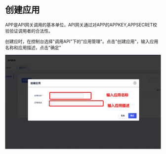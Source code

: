 

# 创建应用

APP是API网关调用的基本单位，API网关通过对APP的APPKEY,APPSECRET校验验证调用者的合法性。

创建应时，在控制台选择"调用API"下的"应用管理"。点击"创建应用"，输入应用名称和应用描述，点击"确定"

![授权应用](/images/use_api/create_app.png)
